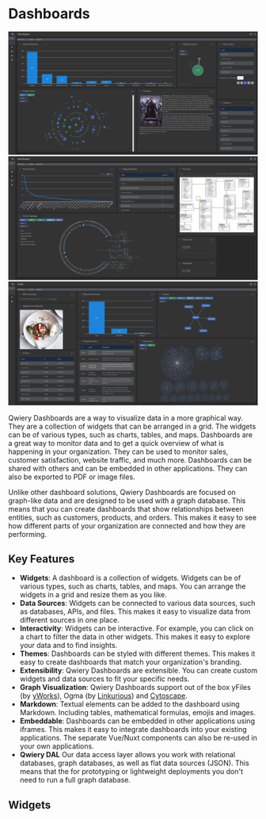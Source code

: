 # Dashboards

![](/dashboard1.png)
![](/dashboard2.png)
![](/dashboard3.png)

Qwiery Dashboards are a way to visualize data in a more graphical way. They are a collection of widgets that can be arranged in a grid. The widgets can be of various types, such as charts, tables, and maps. Dashboards are a great way to monitor data and to get a quick overview of what is happening in your organization. They can be used to monitor sales, customer satisfaction, website traffic, and much more. Dashboards can be shared with others and can be embedded in other applications. They can also be exported to PDF or image files.

Unlike other dashboard solutions, Qwiery Dashboards are focused on graph-like data and are designed to be used with a graph database. This means that you can create dashboards that show relationships between entities, such as customers, products, and orders. This makes it easy to see how different parts of your organization are connected and how they are performing.

## Key Features

- **Widgets**: A dashboard is a collection of widgets. Widgets can be of various types, such as charts, tables, and maps. You can arrange the widgets in a grid and resize them as you like.
- **Data Sources**: Widgets can be connected to various data sources, such as databases, APIs, and files. This makes it easy to visualize data from different sources in one place.
- **Interactivity**: Widgets can be interactive. For example, you can click on a chart to filter the data in other widgets. This makes it easy to explore your data and to find insights.
- **Themes**: Dashboards can be styled with different themes. This makes it easy to create dashboards that match your organization's branding.
- **Extensibility**: Qwiery Dashboards are extensible. You can create custom widgets and data sources to fit your specific needs.
- **Graph Visualization**: Qwiery Dashboards support out of the box yFiles (by [yWorks](https://yworks.com)), Ogma (by [Linkurious](https://linkurious.com/ogma/)) and [Cytoscape](http://js.cytoscape.org).
- **Markdown**: Textual elements can be added to the dashboard using Markdown. Including tables, mathematical formulas, emojis and images.
- **Embeddable**: Dashboards can be embedded in other applications using iframes. This makes it easy to integrate dashboards into your existing applications. The separate Vue/Nuxt components can also be re-used in your own applications.
- **Qwiery DAL** Our data access layer allows you work with relational databases, graph databases, as well as flat data sources (JSON). This means that the for prototyping or lightweight deployments you don't need to run a full graph database.

## Widgets




